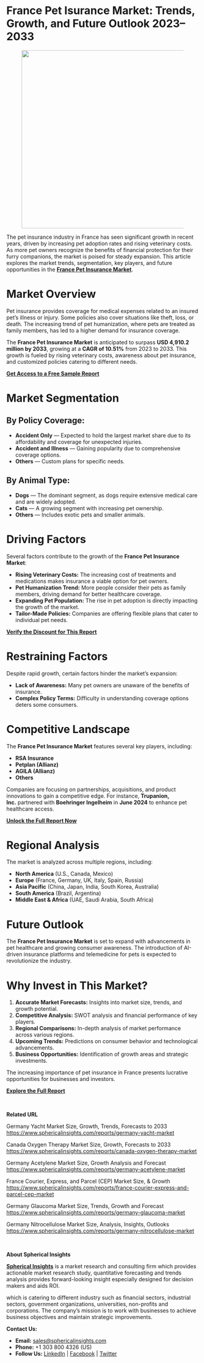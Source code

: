 <h1 id="9030" class="pw-post-title fo fp fq bf fr fs ft fu fv fw fx fy fz ga gb gc gd ge gf gg gh gi gj gk gl gm gn go gp gq bk" data-testid="storyTitle" data-selectable-paragraph="">France Pet Isurance Market: Trends, Growth, and Future Outlook 2023&ndash;2033</h1>
<div class="fj fk fl fm fn">
<div class="ab cb">
<div class="ci bh ev ew ex ey">
<figure class="ld le lf lg lh li la lb paragraph-image">
<div class="lj lk ed ll bh lm" tabindex="0">
<div class="la lb lc"><picture><img class="bh ki ln c" src="https://miro.medium.com/v2/resize:fit:788/1*Y8EINJ0WHVd5tFtNDAud7g.jpeg" alt="" width="700" height="467" /></picture></div>
</div>
</figure>
<p id="69f5" class="pw-post-body-paragraph lo lp fq lq b lr ls lt lu lv lw lx ly lz ma mb mc md me mf mg mh mi mj mk ml fj bk" data-selectable-paragraph="">The pet insurance industry in France has seen significant growth in recent years, driven by increasing pet adoption rates and rising veterinary costs. As more pet owners recognize the benefits of financial protection for their furry companions, the market is poised for steady expansion. This article explores the market trends, segmentation, key players, and future opportunities in the&nbsp;<a class="af mm" href="https://www.sphericalinsights.com/reports/france-pet-insurance-market" target="_blank" rel="noopener ugc nofollow"><strong class="lq fr">France Pet Insurance Market</strong></a>.</p>
<h1 id="f7e2" class="mn mo fq bf mp mq mr ms mt mu mv mw mx my mz na nb nc nd ne nf ng nh ni nj nk bk" data-selectable-paragraph="">Market Overview</h1>
<p id="ef83" class="pw-post-body-paragraph lo lp fq lq b lr nl lt lu lv nm lx ly lz nn mb mc md no mf mg mh np mj mk ml fj bk" data-selectable-paragraph="">Pet insurance provides coverage for medical expenses related to an insured pet&rsquo;s illness or injury. Some policies also cover situations like theft, loss, or death. The increasing trend of pet humanization, where pets are treated as family members, has led to a higher demand for insurance coverage.</p>
<p id="db57" class="pw-post-body-paragraph lo lp fq lq b lr ls lt lu lv lw lx ly lz ma mb mc md me mf mg mh mi mj mk ml fj bk" data-selectable-paragraph="">The&nbsp;<strong class="lq fr">France Pet Insurance Market</strong>&nbsp;is anticipated to surpass&nbsp;<strong class="lq fr">USD 4,910.2 million by 2033</strong>, growing at a&nbsp;<strong class="lq fr">CAGR of 10.51%</strong>&nbsp;from 2023 to 2033. This growth is fueled by rising veterinary costs, awareness about pet insurance, and customized policies catering to different needs.</p>
<p id="4601" class="pw-post-body-paragraph lo lp fq lq b lr ls lt lu lv lw lx ly lz ma mb mc md me mf mg mh mi mj mk ml fj bk" data-selectable-paragraph=""><a class="af mm" href="https://www.sphericalinsights.com/request-sample/5490" target="_blank" rel="noopener ugc nofollow"><strong class="lq fr">Get Access to a Free Sample Report</strong></a></p>
<h1 id="f663" class="mn mo fq bf mp mq mr ms mt mu mv mw mx my mz na nb nc nd ne nf ng nh ni nj nk bk" data-selectable-paragraph="">Market Segmentation</h1>
<h2 id="9052" class="nq mo fq bf mp nr ns nt mt nu nv nw mx lz nx ny nz md oa ob oc mh od oe of og bk" data-selectable-paragraph="">By Policy Coverage:</h2>
<ul class="">
<li id="4e17" class="lo lp fq lq b lr nl lt lu lv nm lx ly lz nn mb mc md no mf mg mh np mj mk ml oh oi oj bk" data-selectable-paragraph=""><strong class="lq fr">Accident Only</strong>&nbsp;&mdash; Expected to hold the largest market share due to its affordability and coverage for unexpected injuries.</li>
<li id="624c" class="lo lp fq lq b lr ok lt lu lv ol lx ly lz om mb mc md on mf mg mh oo mj mk ml oh oi oj bk" data-selectable-paragraph=""><strong class="lq fr">Accident and Illness</strong>&nbsp;&mdash; Gaining popularity due to comprehensive coverage options.</li>
<li id="7061" class="lo lp fq lq b lr ok lt lu lv ol lx ly lz om mb mc md on mf mg mh oo mj mk ml oh oi oj bk" data-selectable-paragraph=""><strong class="lq fr">Others</strong>&nbsp;&mdash; Custom plans for specific needs.</li>
</ul>
<h2 id="0448" class="nq mo fq bf mp nr ns nt mt nu nv nw mx lz nx ny nz md oa ob oc mh od oe of og bk" data-selectable-paragraph="">By Animal Type:</h2>
<ul class="">
<li id="1bf1" class="lo lp fq lq b lr nl lt lu lv nm lx ly lz nn mb mc md no mf mg mh np mj mk ml oh oi oj bk" data-selectable-paragraph=""><strong class="lq fr">Dogs</strong>&nbsp;&mdash; The dominant segment, as dogs require extensive medical care and are widely adopted.</li>
<li id="196f" class="lo lp fq lq b lr ok lt lu lv ol lx ly lz om mb mc md on mf mg mh oo mj mk ml oh oi oj bk" data-selectable-paragraph=""><strong class="lq fr">Cats</strong>&nbsp;&mdash; A growing segment with increasing pet ownership.</li>
<li id="8832" class="lo lp fq lq b lr ok lt lu lv ol lx ly lz om mb mc md on mf mg mh oo mj mk ml oh oi oj bk" data-selectable-paragraph=""><strong class="lq fr">Others</strong>&nbsp;&mdash; Includes exotic pets and smaller animals.</li>
</ul>
<h1 id="e0a5" class="mn mo fq bf mp mq mr ms mt mu mv mw mx my mz na nb nc nd ne nf ng nh ni nj nk bk" data-selectable-paragraph="">Driving Factors</h1>
<p id="05fb" class="pw-post-body-paragraph lo lp fq lq b lr nl lt lu lv nm lx ly lz nn mb mc md no mf mg mh np mj mk ml fj bk" data-selectable-paragraph="">Several factors contribute to the growth of the&nbsp;<strong class="lq fr">France Pet Insurance Market</strong>:</p>
<ul class="">
<li id="a824" class="lo lp fq lq b lr ls lt lu lv lw lx ly lz ma mb mc md me mf mg mh mi mj mk ml oh oi oj bk" data-selectable-paragraph=""><strong class="lq fr">Rising Veterinary Costs:</strong>&nbsp;The increasing cost of treatments and medications makes insurance a viable option for pet owners.</li>
<li id="fc57" class="lo lp fq lq b lr ok lt lu lv ol lx ly lz om mb mc md on mf mg mh oo mj mk ml oh oi oj bk" data-selectable-paragraph=""><strong class="lq fr">Pet Humanization Trend:</strong>&nbsp;More people consider their pets as family members, driving demand for better healthcare coverage.</li>
<li id="7be9" class="lo lp fq lq b lr ok lt lu lv ol lx ly lz om mb mc md on mf mg mh oo mj mk ml oh oi oj bk" data-selectable-paragraph=""><strong class="lq fr">Expanding Pet Population:</strong>&nbsp;The rise in pet adoption is directly impacting the growth of the market.</li>
<li id="eeda" class="lo lp fq lq b lr ok lt lu lv ol lx ly lz om mb mc md on mf mg mh oo mj mk ml oh oi oj bk" data-selectable-paragraph=""><strong class="lq fr">Tailor-Made Policies:</strong>&nbsp;Companies are offering flexible plans that cater to individual pet needs.</li>
</ul>
<p id="453a" class="pw-post-body-paragraph lo lp fq lq b lr ls lt lu lv lw lx ly lz ma mb mc md me mf mg mh mi mj mk ml fj bk" data-selectable-paragraph=""><a class="af mm" href="https://www.sphericalinsights.com/request-discount/5490" target="_blank" rel="noopener ugc nofollow"><strong class="lq fr">Verify the Discount for This Report</strong></a></p>
<h1 id="ba9c" class="mn mo fq bf mp mq mr ms mt mu mv mw mx my mz na nb nc nd ne nf ng nh ni nj nk bk" data-selectable-paragraph="">Restraining Factors</h1>
<p id="6d0f" class="pw-post-body-paragraph lo lp fq lq b lr nl lt lu lv nm lx ly lz nn mb mc md no mf mg mh np mj mk ml fj bk" data-selectable-paragraph="">Despite rapid growth, certain factors hinder the market&rsquo;s expansion:</p>
<ul class="">
<li id="5d44" class="lo lp fq lq b lr ls lt lu lv lw lx ly lz ma mb mc md me mf mg mh mi mj mk ml oh oi oj bk" data-selectable-paragraph=""><strong class="lq fr">Lack of Awareness:</strong>&nbsp;Many pet owners are unaware of the benefits of insurance.</li>
<li id="8424" class="lo lp fq lq b lr ok lt lu lv ol lx ly lz om mb mc md on mf mg mh oo mj mk ml oh oi oj bk" data-selectable-paragraph=""><strong class="lq fr">Complex Policy Terms:</strong>&nbsp;Difficulty in understanding coverage options deters some consumers.</li>
</ul>
<h1 id="d9ce" class="mn mo fq bf mp mq mr ms mt mu mv mw mx my mz na nb nc nd ne nf ng nh ni nj nk bk" data-selectable-paragraph="">Competitive Landscape</h1>
<p id="9d6e" class="pw-post-body-paragraph lo lp fq lq b lr nl lt lu lv nm lx ly lz nn mb mc md no mf mg mh np mj mk ml fj bk" data-selectable-paragraph="">The&nbsp;<strong class="lq fr">France Pet Insurance Market</strong>&nbsp;features several key players, including:</p>
<ul class="">
<li id="d9cc" class="lo lp fq lq b lr ls lt lu lv lw lx ly lz ma mb mc md me mf mg mh mi mj mk ml oh oi oj bk" data-selectable-paragraph=""><strong class="lq fr">RSA Insurance</strong></li>
<li id="29fd" class="lo lp fq lq b lr ok lt lu lv ol lx ly lz om mb mc md on mf mg mh oo mj mk ml oh oi oj bk" data-selectable-paragraph=""><strong class="lq fr">Petplan (Allianz)</strong></li>
<li id="9a76" class="lo lp fq lq b lr ok lt lu lv ol lx ly lz om mb mc md on mf mg mh oo mj mk ml oh oi oj bk" data-selectable-paragraph=""><strong class="lq fr">AGILA (Allianz)</strong></li>
<li id="4980" class="lo lp fq lq b lr ok lt lu lv ol lx ly lz om mb mc md on mf mg mh oo mj mk ml oh oi oj bk" data-selectable-paragraph=""><strong class="lq fr">Others</strong></li>
</ul>
<p id="dfbc" class="pw-post-body-paragraph lo lp fq lq b lr ls lt lu lv lw lx ly lz ma mb mc md me mf mg mh mi mj mk ml fj bk" data-selectable-paragraph="">Companies are focusing on partnerships, acquisitions, and product innovations to gain a competitive edge. For instance,&nbsp;<strong class="lq fr">Trupanion, Inc.</strong>&nbsp;partnered with&nbsp;<strong class="lq fr">Boehringer Ingelheim</strong>&nbsp;in&nbsp;<strong class="lq fr">June 2024</strong>&nbsp;to enhance pet healthcare access.</p>
<p id="bb9d" class="pw-post-body-paragraph lo lp fq lq b lr ls lt lu lv lw lx ly lz ma mb mc md me mf mg mh mi mj mk ml fj bk" data-selectable-paragraph=""><a class="af mm" href="https://www.sphericalinsights.com/reports/france-pet-insurance-market" target="_blank" rel="noopener ugc nofollow"><strong class="lq fr">Unlock the Full Report Now</strong></a></p>
<h1 id="15a1" class="mn mo fq bf mp mq mr ms mt mu mv mw mx my mz na nb nc nd ne nf ng nh ni nj nk bk" data-selectable-paragraph="">Regional Analysis</h1>
<p id="d285" class="pw-post-body-paragraph lo lp fq lq b lr nl lt lu lv nm lx ly lz nn mb mc md no mf mg mh np mj mk ml fj bk" data-selectable-paragraph="">The market is analyzed across multiple regions, including:</p>
<ul class="">
<li id="13ee" class="lo lp fq lq b lr ls lt lu lv lw lx ly lz ma mb mc md me mf mg mh mi mj mk ml oh oi oj bk" data-selectable-paragraph=""><strong class="lq fr">North America</strong>&nbsp;(U.S., Canada, Mexico)</li>
<li id="a408" class="lo lp fq lq b lr ok lt lu lv ol lx ly lz om mb mc md on mf mg mh oo mj mk ml oh oi oj bk" data-selectable-paragraph=""><strong class="lq fr">Europe</strong>&nbsp;(France, Germany, UK, Italy, Spain, Russia)</li>
<li id="f28f" class="lo lp fq lq b lr ok lt lu lv ol lx ly lz om mb mc md on mf mg mh oo mj mk ml oh oi oj bk" data-selectable-paragraph=""><strong class="lq fr">Asia Pacific</strong>&nbsp;(China, Japan, India, South Korea, Australia)</li>
<li id="1180" class="lo lp fq lq b lr ok lt lu lv ol lx ly lz om mb mc md on mf mg mh oo mj mk ml oh oi oj bk" data-selectable-paragraph=""><strong class="lq fr">South America</strong>&nbsp;(Brazil, Argentina)</li>
<li id="644a" class="lo lp fq lq b lr ok lt lu lv ol lx ly lz om mb mc md on mf mg mh oo mj mk ml oh oi oj bk" data-selectable-paragraph=""><strong class="lq fr">Middle East &amp; Africa</strong>&nbsp;(UAE, Saudi Arabia, South Africa)</li>
</ul>
<h1 id="67e4" class="mn mo fq bf mp mq mr ms mt mu mv mw mx my mz na nb nc nd ne nf ng nh ni nj nk bk" data-selectable-paragraph="">Future Outlook</h1>
<p id="2fb2" class="pw-post-body-paragraph lo lp fq lq b lr nl lt lu lv nm lx ly lz nn mb mc md no mf mg mh np mj mk ml fj bk" data-selectable-paragraph="">The&nbsp;<strong class="lq fr">France Pet Insurance Market</strong>&nbsp;is set to expand with advancements in pet healthcare and growing consumer awareness. The introduction of AI-driven insurance platforms and telemedicine for pets is expected to revolutionize the industry.</p>
<h1 id="7cda" class="mn mo fq bf mp mq mr ms mt mu mv mw mx my mz na nb nc nd ne nf ng nh ni nj nk bk" data-selectable-paragraph="">Why Invest in This Market?</h1>
<ol class="">
<li id="5613" class="lo lp fq lq b lr nl lt lu lv nm lx ly lz nn mb mc md no mf mg mh np mj mk ml op oi oj bk" data-selectable-paragraph=""><strong class="lq fr">Accurate Market Forecasts:</strong>&nbsp;Insights into market size, trends, and growth potential.</li>
<li id="7dc8" class="lo lp fq lq b lr ok lt lu lv ol lx ly lz om mb mc md on mf mg mh oo mj mk ml op oi oj bk" data-selectable-paragraph=""><strong class="lq fr">Competitive Analysis:</strong>&nbsp;SWOT analysis and financial performance of key players.</li>
<li id="de5a" class="lo lp fq lq b lr ok lt lu lv ol lx ly lz om mb mc md on mf mg mh oo mj mk ml op oi oj bk" data-selectable-paragraph=""><strong class="lq fr">Regional Comparisons:</strong>&nbsp;In-depth analysis of market performance across various regions.</li>
<li id="f66c" class="lo lp fq lq b lr ok lt lu lv ol lx ly lz om mb mc md on mf mg mh oo mj mk ml op oi oj bk" data-selectable-paragraph=""><strong class="lq fr">Upcoming Trends:</strong>&nbsp;Predictions on consumer behavior and technological advancements.</li>
<li id="6b22" class="lo lp fq lq b lr ok lt lu lv ol lx ly lz om mb mc md on mf mg mh oo mj mk ml op oi oj bk" data-selectable-paragraph=""><strong class="lq fr">Business Opportunities:</strong>&nbsp;Identification of growth areas and strategic investments.</li>
</ol>
<p id="b83c" class="pw-post-body-paragraph lo lp fq lq b lr ls lt lu lv lw lx ly lz ma mb mc md me mf mg mh mi mj mk ml fj bk" data-selectable-paragraph="">The increasing importance of pet insurance in France presents lucrative opportunities for businesses and investors.</p>
<p id="69b1" class="pw-post-body-paragraph lo lp fq lq b lr ls lt lu lv lw lx ly lz ma mb mc md me mf mg mh mi mj mk ml fj bk" data-selectable-paragraph=""><a class="af mm" href="https://www.sphericalinsights.com/reports/france-pet-insurance-market" target="_blank" rel="noopener ugc nofollow"><strong class="lq fr">Explore the Full Report</strong></a></p>
</div>
</div>
</div>
<div class="ab cb oq or os ot">&nbsp;</div>
<div class="fj fk fl fm fn">
<div class="ab cb">
<div class="ci bh ev ew ex ey">
<p id="bfdc" class="pw-post-body-paragraph lo lp fq lq b lr ls lt lu lv lw lx ly lz ma mb mc md me mf mg mh mi mj mk ml fj bk" data-selectable-paragraph=""><strong class="lq fr">Related URL</strong></p>
<p id="04b8" class="pw-post-body-paragraph lo lp fq lq b lr ls lt lu lv lw lx ly lz ma mb mc md me mf mg mh mi mj mk ml fj bk" data-selectable-paragraph="">Germany Yacht Market Size, Growth, Trends, Forecasts to 2033<br /><a class="af mm" href="https://www.sphericalinsights.com/reports/germany-yacht-market" target="_blank" rel="noopener ugc nofollow">https://www.sphericalinsights.com/reports/germany-yacht-market</a></p>
<p id="5d95" class="pw-post-body-paragraph lo lp fq lq b lr ls lt lu lv lw lx ly lz ma mb mc md me mf mg mh mi mj mk ml fj bk" data-selectable-paragraph="">Canada Oxygen Therapy Market Size, Growth, Forecasts to 2033<br /><a class="af mm" href="https://www.sphericalinsights.com/reports/canada-oxygen-therapy-market" target="_blank" rel="noopener ugc nofollow">https://www.sphericalinsights.com/reports/canada-oxygen-therapy-market</a></p>
<p id="396d" class="pw-post-body-paragraph lo lp fq lq b lr ls lt lu lv lw lx ly lz ma mb mc md me mf mg mh mi mj mk ml fj bk" data-selectable-paragraph="">Germany Acetylene Market Size, Growth Analysis and Forecast<br /><a class="af mm" href="https://www.sphericalinsights.com/reports/germany-acetylene-market" target="_blank" rel="noopener ugc nofollow">https://www.sphericalinsights.com/reports/germany-acetylene-market</a></p>
<p id="229f" class="pw-post-body-paragraph lo lp fq lq b lr ls lt lu lv lw lx ly lz ma mb mc md me mf mg mh mi mj mk ml fj bk" data-selectable-paragraph="">France Courier, Express, and Parcel (CEP) Market Size, &amp; Growth<br /><a class="af mm" href="https://www.sphericalinsights.com/reports/france-courier-express-and-parcel-cep-market" target="_blank" rel="noopener ugc nofollow">https://www.sphericalinsights.com/reports/france-courier-express-and-parcel-cep-market</a></p>
<p id="7ccd" class="pw-post-body-paragraph lo lp fq lq b lr ls lt lu lv lw lx ly lz ma mb mc md me mf mg mh mi mj mk ml fj bk" data-selectable-paragraph="">Germany Glaucoma Market Size, Trends, Growth and Forecast<br /><a class="af mm" href="https://www.sphericalinsights.com/reports/germany-glaucoma-market" target="_blank" rel="noopener ugc nofollow">https://www.sphericalinsights.com/reports/germany-glaucoma-market</a></p>
<p id="cc58" class="pw-post-body-paragraph lo lp fq lq b lr ls lt lu lv lw lx ly lz ma mb mc md me mf mg mh mi mj mk ml fj bk" data-selectable-paragraph="">Germany Nitrocellulose Market Size, Analysis, Insights, Outlooks<br /><a class="af mm" href="https://www.sphericalinsights.com/reports/germany-nitrocellulose-market" target="_blank" rel="noopener ugc nofollow">https://www.sphericalinsights.com/reports/germany-nitrocellulose-market</a></p>
</div>
</div>
</div>
<div class="ab cb oq or os ot">&nbsp;</div>
<div class="fj fk fl fm fn">
<div class="ab cb">
<div class="ci bh ev ew ex ey">
<p id="eea4" class="pw-post-body-paragraph lo lp fq lq b lr ls lt lu lv lw lx ly lz ma mb mc md me mf mg mh mi mj mk ml fj bk" data-selectable-paragraph=""><strong class="lq fr">About Spherical Insights</strong></p>
<p id="97be" class="pw-post-body-paragraph lo lp fq lq b lr ls lt lu lv lw lx ly lz ma mb mc md me mf mg mh mi mj mk ml fj bk" data-selectable-paragraph=""><a class="af mm" href="https://www.sphericalinsights.com/" target="_blank" rel="noopener ugc nofollow"><strong class="lq fr">Spherical Insights</strong></a>&nbsp;is a market research and consulting firm which provides actionable market research study, quantitative forecasting and trends analysis provides forward-looking insight especially designed for decision makers and aids ROI.</p>
<p id="7dbc" class="pw-post-body-paragraph lo lp fq lq b lr ls lt lu lv lw lx ly lz ma mb mc md me mf mg mh mi mj mk ml fj bk" data-selectable-paragraph="">which is catering to different industry such as financial sectors, industrial sectors, government organizations, universities, non-profits and corporations. The company&rsquo;s mission is to work with businesses to achieve business objectives and maintain strategic improvements.</p>
<p id="6809" class="pw-post-body-paragraph lo lp fq lq b lr ls lt lu lv lw lx ly lz ma mb mc md me mf mg mh mi mj mk ml fj bk" data-selectable-paragraph=""><strong class="lq fr">Contact Us:</strong></p>
<ul class="">
<li id="ccb5" class="lo lp fq lq b lr ls lt lu lv lw lx ly lz ma mb mc md me mf mg mh mi mj mk ml oh oi oj bk" data-selectable-paragraph=""><strong class="lq fr">Email:</strong>&nbsp;<a class="af mm" href="mailto:sales@sphericalinsights.com" target="_blank" rel="noopener ugc nofollow">sales@sphericalinsights.com</a></li>
<li id="eb88" class="lo lp fq lq b lr ok lt lu lv ol lx ly lz om mb mc md on mf mg mh oo mj mk ml oh oi oj bk" data-selectable-paragraph=""><strong class="lq fr">Phone:</strong>&nbsp;+1 303 800 4326 (US)</li>
<li id="da76" class="lo lp fq lq b lr ok lt lu lv ol lx ly lz om mb mc md on mf mg mh oo mj mk ml oh oi oj bk" data-selectable-paragraph=""><strong class="lq fr">Follow Us:</strong>&nbsp;<a class="af mm" href="https://www.linkedin.com/company/spherical-insight/" target="_blank" rel="noopener ugc nofollow">LinkedIn</a>&nbsp;|&nbsp;<a class="af mm" href="https://www.facebook.com/sphericalinsights22" target="_blank" rel="noopener ugc nofollow">Facebook</a>&nbsp;|&nbsp;<a class="af mm" href="https://twitter.com/SInsights_US" target="_blank" rel="noopener ugc nofollow">Twitter</a></li>
</ul>
</div>
</div>
</div>
<p>&nbsp;</p>

